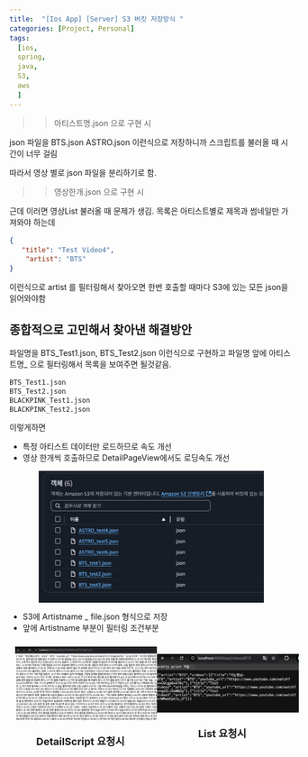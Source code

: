 ```yaml
---
title:  "[Ios App] [Server] S3 버킷 저장방식 "
categories: [Project, Personal]
tags:
  [ios,
  spring,
  java,
  S3,
  aws
  ] 
---
```


>> 아티스트명.json 으로 구현 시

json 파일을 BTS.json ASTRO.json 이런식으로 저장하니까 스크립트를 불러올 때 시간이 너무 걸림

따라서 영상 별로 json 파일을 분리하기로 함.

>> 영상한개.json 으로 구현 시

근데 이러면 영상List 불러올 때 문제가 생김.
목록은 아티스트별로 제목과 썸네일만 가져와야 하는데

```json
{
   "title": "Test Video4",
    "artist": "BTS"
}
```
이런식으로 artist 를 필터링해서 찾아오면 한번 호출할 때마다 S3에 있는 모든 json을 읽어와야함

## 종합적으로 고민해서 찾아낸 해결방안 

파일명을 BTS_Test1.json, BTS_Test2.json 이런식으로 구현하고 파일명 앞에 아티스트명_ 으로 필터링해서 목록을 보여주면 될것같음.

```
BTS_Test1.json
BTS_Test2.json
BLACKPINK_Test1.json
BLACKPINK_Test2.json
```

이렇게하면 

* 특정 아티스트 데이터만 로드하므로 속도 개선
* 영상 한개씩 호출하므로 DetailPageView에서도 로딩속도 개선

<div style="display: flex; justify-content: space-around;">
  <img src="/assets/img/스크린샷 2025-02-11 오전 2.58.13.png" width="400" />
</div>

* S3에 Artistname _ file.json 형식으로 저장
* 앞에 Artistname 부분이 필터링 조건부분


<div style="display: flex; justify-content: space-around; align-items: center; width: 100%;">
  <!-- 첫 번째 이미지와 제목 -->
  <div style="text-align: center;">
     <img src="/assets/img/스크린샷 2025-02-11 오전 2.59.26.png" width="400" style="margin: 10px;" />
    <p style="font-size: 18px; font-weight: bold; margin-top: 10px;">DetailScript 요청시</p>
  </div>

  <!-- 두 번째 이미지와 제목 -->
  <div style="text-align: center;">
     <img src="/assets/img/스크린샷 2025-02-11 오전 3.00.43.png" width="400" style="margin: 10px;" />
    <p style="font-size: 18px; font-weight: bold; margin-top: 10px;">List 요청시</p>
  </div>
</div>